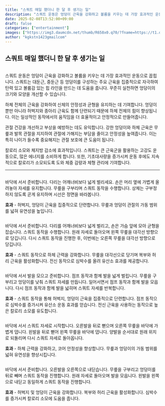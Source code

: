 ```yaml
---
title: "스쿼트 매일 했더니 한 달 후 생기는 일"
description: "스쿼트 운동은 엉덩이 근육을 강화하고 볼륨을 키우는 데 가장 효과적인 운동으로 꼽힙니다. 스쿼트는 대둔근, 중둔근 등 엉덩이를 구성하는 주요 근육을 집중적으로 자극하여 탄력 있고 볼륨감 있는 힙 라인을 만드는 데 도움을 줍니다. 꾸준히 실천하면 엉덩이의 크기와 모양을 "
date: 2025-02-08T13:52:00+09:00
draft: false
categories: ["entertainment"]
images: ["https://img3.daumcdn.net/thumb/R658x0.q70/?fname=https://t1.daumcdn.net/news/202502/07/tenbody/20250207073007212eoae.jpg", "https://t1.daumcdn.net/news/202502/07/tenbody/20250207073007588zqjq.gif", "https://t1.daumcdn.net/news/202502/07/tenbody/20250207073008053cvxt.gif", "https://t1.daumcdn.net/news/202502/07/tenbody/20250207073008573zmzt.gif", "https://t1.daumcdn.net/news/202502/07/tenbody/20250207073008957fbgg.gif"]
author: "kgkstn1423gmailcom"
---
```


<h2 >스쿼트 매일 했더니 한 달 후 생기는 일</h2> <figure ><img src="https://img3.daumcdn.net/thumb/R658x0.q70/?fname=https://t1.daumcdn.net/news/202502/07/tenbody/20250207073007212eoae.jpg" alt=""/></figure> <p>스쿼트 운동은 엉덩이 근육을 강화하고 볼륨을 키우는 데 가장 효과적인 운동으로 꼽힙니다. 스쿼트는 대둔근, 중둔근 등 엉덩이를 구성하는 주요 근육을 집중적으로 자극하여 탄력 있고 볼륨감 있는 힙 라인을 만드는 데 도움을 줍니다. 꾸준히 실천하면 엉덩이의 크기와 모양을 개선할 수 있습니다.</p> <p>하체 전체의 근육을 강화하여 신체의 안정성과 균형을 유지하는 데 기여합니다. 엉덩이뿐만 아니라 허벅지와 종아리 근육도 함께 단련되기 때문에 하체 전체의 힘이 향상됩니다. 이는 일상적인 동작에서의 움직임을 더 효율적이고 안정적으로 만들어줍니다.</p> <p>관절 건강을 개선하고 부상을 예방하는 데도 유익합니다. 강한 엉덩이와 하체 근육은 무릎과 발목 관절을 지지하여 관절에 가해지는 부담을 줄이고 안정성을 높여줍니다. 이는 특히 나이가 들수록 중요해지는 관절 보호에 큰 도움이 됩니다.</p> <p>칼로리 소모와 체지방 감소에 효과적입니다. 스쿼트는 큰 근육군을 활용하는 고강도 운동으로, 많은 에너지를 소비하게 합니다. 또한, 기초대사량을 증가시켜 운동 후에도 지속적으로 칼로리가 소모되도록 도와 체중 감량과 체형 관리에 기여합니다.</p> <hr /> <figure ><img src="https://t1.daumcdn.net/news/202502/07/tenbody/20250207073007588zqjq.gif" alt=""/></figure> <p>바닥에 서서 준비합니다. 다리는 어깨너비보다 넓게 벌리세요. 손은 머리 옆에 가볍게 올려놓아 자세를 유지합니다. 무릎을 구부리며 스쿼트 동작을 수행합니다. 상체는 구부정하지 않도록 곧게 유지하며 시선은 정면을 바라봅니다.</p> <p><strong>효과</strong> - 허벅지, 엉덩이 근육을 집중적으로 단련합니다. 무릎과 엉덩이 관절의 가동 범위를 넓혀 유연성을 높입니다.</p> <figure ><img src="https://t1.daumcdn.net/news/202502/07/tenbody/20250207073008053cvxt.gif" alt=""/></figure> <p>바닥에 서서 준비합니다. 다리를 어깨너비보다 넓게 벌리고, 손은 가슴 앞에 모아 균형을 잡습니다. 스쿼트 동작을 수행합니다. 원래 자세로 돌아오며 왼쪽 무릎을 대각선 방향으로 당깁니다. 다시 스쿼트 동작을 진행한 후, 이번에는 오른쪽 무릎을 대각선 방향으로 당깁니다.</p> <p><strong>효과</strong> - 스쿼트 동작으로 하체 근력을 강화합니다. 무릎을 대각선으로 당기며 복부와 허리 근육을 활성화합니다. 전신 동작으로 심박수를 올려 유산소 효과를 제공합니다.</p> <figure ><img src="https://t1.daumcdn.net/news/202502/07/tenbody/20250207073008573zmzt.gif" alt=""/></figure> <p>바닥에 서서 발을 모으고 준비합니다. 점프 동작과 함께 발을 넓게 벌립니다. 무릎을 구부리고 엉덩이를 낮춰 스쿼트 자세를 만듭니다. 일어서면서 점프 동작과 함께 발을 모읍니다. 다시 점프 동작과 함께 발을 넓히며 스쿼트 자세를 반복합니다.</p> <p><strong>효과</strong> - 스쿼트 동작을 통해 허벅지, 엉덩이 근육을 집중적으로 단련합니다. 점프 동작으로 심박수를 증가시켜 유산소 운동 효과를 얻습니다. 전신 근육을 사용하는 동작으로 높은 칼로리 소모를 유도합니다.</p> <figure ><img src="https://t1.daumcdn.net/news/202502/07/tenbody/20250207073008957fbgg.gif" alt=""/></figure> <p>바닥에 서서 스쿼트 자세로 시작합니다. 오른발을 뒤로 뻗으며 오른쪽 무릎을 바닥에 가볍게 댑니다. 왼발을 뒤로 뻗어 왼쪽 무릎을 바닥에 댑니다. 양발을 순서대로 원래 위치로 되돌리며 다시 스쿼트 자세로 돌아옵니다.</p> <p><strong>효과</strong> - 하체 근력을 강화하고, 코어 안정성을 향상합니다. 무릎과 엉덩이의 가동 범위를 넓혀 유연성을 향상시킵니다.</p> <figure ><img src="https://t1.daumcdn.net/news/202502/07/tenbody/20250207073009264harj.gif" alt=""/></figure> <p>바닥에 서서 준비합니다. 오른발을 오른쪽으로 내딛습니다. 무릎을 구부리고 엉덩이를 뒤로 빼며 스쿼트 동작을 진행합니다. 원래 자세로 돌아오며 발을 모읍니다. 왼발을 왼쪽으로 내딛고 동일하게 스쿼트 동작을 진행합니다.</p> <p><strong>효과</strong> - 허벅지 및 엉덩이 근육을 강화합니다. 복부와 허리 근육을 활성화합니다. 심박수를 증가시켜 칼로리 소모에 도움을 줍니다.</p>